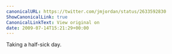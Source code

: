 ```yaml
---
canonicalURL: https://twitter.com/jmjordan/status/2633592830
ShowCanonicalLink: true
CanonicalLinkText: View original on
date: 2009-07-14T15:21:29+00:00
---
```

Taking a half-sick day.